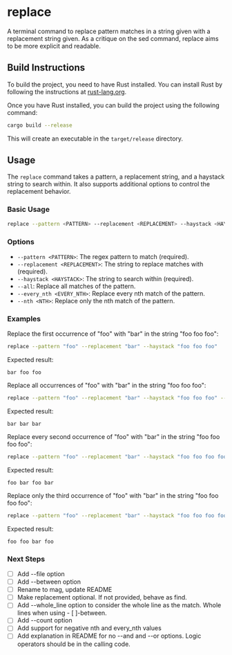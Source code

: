 # replace

A terminal command to replace pattern matches in a string given with a replacement string given. As a critique on the sed command, replace aims to be more explicit and readable.

## Build Instructions

To build the project, you need to have Rust installed. You can install Rust by following the instructions at [rust-lang.org](https://www.rust-lang.org/).

Once you have Rust installed, you can build the project using the following command:

```sh
cargo build --release
```

This will create an executable in the `target/release` directory.

## Usage

The `replace` command takes a pattern, a replacement string, and a haystack string to search within. It also supports additional options to control the replacement behavior.

### Basic Usage

```sh
replace --pattern <PATTERN> --replacement <REPLACEMENT> --haystack <HAYSTACK>
```

### Options

- `--pattern <PATTERN>`: The regex pattern to match (required).
- `--replacement <REPLACEMENT>`: The string to replace matches with (required).
- `--haystack <HAYSTACK>`: The string to search within (required).
- `--all`: Replace all matches of the pattern.
- `--every_nth <EVERY_NTH>`: Replace every nth match of the pattern.
- `--nth <NTH>`: Replace only the nth match of the pattern.

### Examples

Replace the first occurrence of "foo" with "bar" in the string "foo foo foo":

```sh
replace --pattern "foo" --replacement "bar" --haystack "foo foo foo"
```

Expected result:

```text
bar foo foo
```

Replace all occurrences of "foo" with "bar" in the string "foo foo foo":

```sh
replace --pattern "foo" --replacement "bar" --haystack "foo foo foo" --all
```

Expected result:

```text
bar bar bar
```

Replace every second occurrence of "foo" with "bar" in the string "foo foo foo foo":

```sh
replace --pattern "foo" --replacement "bar" --haystack "foo foo foo foo" --every_nth 2
```

Expected result:

```text
foo bar foo bar
```

Replace only the third occurrence of "foo" with "bar" in the string "foo foo foo foo":

```sh
replace --pattern "foo" --replacement "bar" --haystack "foo foo foo foo" --nth 3
```

Expected result:

```text
foo foo bar foo
```

### Next Steps

- [ ] Add --file option
- [ ] Add --between option
- [ ] Rename to mag, update README
- [ ] Make replacement optional. If not provided, behave as find.
- [ ] Add --whole_line option to consider the whole line as the match. Whole lines when using - [ ]-between.
- [ ] Add --count option
- [ ] Add support for negative nth and every_nth values
- [ ] Add explanation in README for no --and and --or options. Logic operators should be in the calling code.
